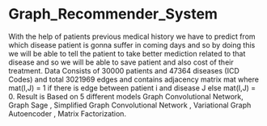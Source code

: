# Graph_Recommender_System
With the help of patients previous medical history we have to predict from which disease patient is gonna suffer in coming days and so by doing this we will be able to tell the patient to take better mediction related to that disease and so we will be able to save patient and also cost of their treatment.
    Data Consists of 30000 patients and 47364 diseases (ICD Codes) and total 3021969 edges and contains adjacency matrix mat where mat(I,J) = 1 if there is edge between patient i and disease J else mat(I,J) = 0. Result is Based on 5 different models Graph Convolutional Network, Graph Sage , Simplified Graph Convolutional Network , Variational Graph Autoencoder , Matrix Factorization.
    
